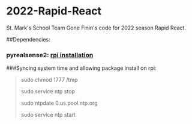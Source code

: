 # 2022-Rapid-React

St. Mark's School Team Gone Finin's code for 2022 season Rapid React. 

##Dependencies:

### pyrealsense2: [rpi installation](https://github.com/IntelRealSense/librealsense/blob/master/doc/installation_raspbian.md)

###Syncing system time and allowing package install on rpi:

> sudo chmod 1777 /tmp
> 
> sudo service ntp stop
> 
> sudo ntpdate 0.us.pool.ntp.org
> 
> sudo service ntp start
